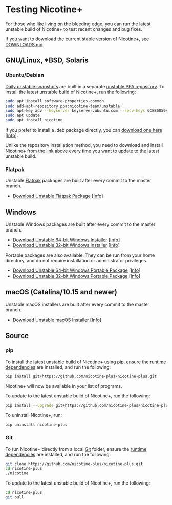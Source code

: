 # Testing Nicotine+

For those who like living on the bleeding edge, you can run the latest unstable build of Nicotine+ to test recent changes and bug fixes.

If you want to download the current stable version of Nicotine+, see [DOWNLOADS.md](DOWNLOADS.md).

## GNU/Linux, *BSD, Solaris

### Ubuntu/Debian

[Daily unstable snapshots](https://code.launchpad.net/~nicotine-team/+recipe/nicotine+-daily) are built in a separate [unstable PPA repository](https://code.launchpad.net/~nicotine-team/+archive/ubuntu/unstable). To install the latest unstable build of Nicotine+, run the following:

```sh
sudo apt install software-properties-common
sudo add-apt-repository ppa:nicotine-team/unstable
sudo apt-key adv --keyserver keyserver.ubuntu.com --recv-keys 6CEB6050A30E5769
sudo apt update
sudo apt install nicotine
```

If you prefer to install a .deb package directly, you can [download one here](https://nightly.link/nicotine-plus/nicotine-plus/workflows/packaging/master/debian-package.zip) [[Info](https://nightly.link/nicotine-plus/nicotine-plus/workflows/packaging/master/debian-package)].

Unlike the repository installation method, you need to download and install Nicotine+ from the link above every time you want to update to the latest unstable build.

### Flatpak

Unstable [Flatpak](https://www.flatpak.org/setup/) packages are built after every commit to the master branch.

- [Download Unstable Flatpak Package](https://nightly.link/nicotine-plus/nicotine-plus/workflows/packaging/master/flatpak-package.zip) [[Info](https://nightly.link/nicotine-plus/nicotine-plus/workflows/packaging/master/flatpak-package)]

## Windows

Unstable Windows packages are built after every commit to the master branch.

- [Download Unstable 64-bit Windows Installer](https://nightly.link/nicotine-plus/nicotine-plus/workflows/packaging/master/windows-x86_64-installer.zip) [[Info](https://nightly.link/nicotine-plus/nicotine-plus/workflows/packaging/master/windows-x86_64-installer)]
- [Download Unstable 32-bit Windows Installer](https://nightly.link/nicotine-plus/nicotine-plus/workflows/packaging/master/windows-i686-installer.zip) [[Info](https://nightly.link/nicotine-plus/nicotine-plus/workflows/packaging/master/windows-i686-installer)]

Portable packages are also available. They can be run from your home directory, and do not require installation or administrator privileges.

- [Download Unstable 64-bit Windows Portable Package](https://nightly.link/nicotine-plus/nicotine-plus/workflows/packaging/master/windows-x86_64-package.zip) [[Info](https://nightly.link/nicotine-plus/nicotine-plus/workflows/packaging/master/windows-x86_64-package)]
- [Download Unstable 32-bit Windows Portable Package](https://nightly.link/nicotine-plus/nicotine-plus/workflows/packaging/master/windows-i686-package.zip) [[Info](https://nightly.link/nicotine-plus/nicotine-plus/workflows/packaging/master/windows-i686-package)]

## macOS (Catalina/10.15 and newer)

Unstable macOS installers are built after every commit to the master branch.

- [Download Unstable macOS Installer](https://nightly.link/nicotine-plus/nicotine-plus/workflows/packaging/master/macos-installer.zip) [[Info](https://nightly.link/nicotine-plus/nicotine-plus/workflows/packaging/master/macos-installer)]

## Source

### pip

To install the latest unstable build of Nicotine+ using [pip](https://pip.pypa.io/), ensure the [runtime dependencies](DEPENDENCIES.md) are installed, and run the following:

```sh
pip install git+https://github.com/nicotine-plus/nicotine-plus.git
```

Nicotine+ will now be available in your list of programs.

To update to the latest unstable build of Nicotine+, run the following:
```sh
pip install --upgrade git+https://github.com/nicotine-plus/nicotine-plus.git
```
To uninstall Nicotine+, run:
```sh
pip uninstall nicotine-plus
```

### Git

To run Nicotine+ directly from a local [Git](https://git-scm.com/) folder, ensure the [runtime dependencies](DEPENDENCIES.md) are installed, and run the following:

```sh
git clone https://github.com/nicotine-plus/nicotine-plus.git
cd nicotine-plus
./nicotine
```

To update to the latest unstable build of Nicotine+, run the following:

```sh
cd nicotine-plus
git pull
```
